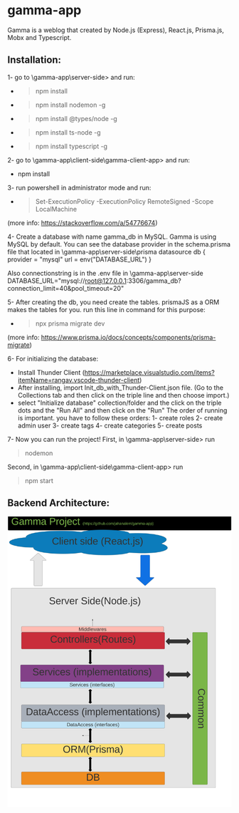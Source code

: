 # gamma-app

Gamma is a weblog that created by Node.js (Express), React.js, Prisma.js, Mobx and Typescript.

## Installation:

1- go to \gamma-app\server-side> and run:
   - > npm install
   - > npm install nodemon -g
   - > npm install @types/node -g
   - > npm install ts-node -g
   - > npm install typescript -g

2- go to \gamma-app\client-side\gamma-client-app> and run:
   - npm install

3- run powershell in administrator mode and run:
   - > Set-ExecutionPolicy -ExecutionPolicy RemoteSigned -Scope LocalMachine

   (more info: https://stackoverflow.com/a/54776674)

4- Create a database with name gamma_db in MySQL. Gamma is using MySQL by default.
   You can see the database provider in the schema.prisma file that located in \gamma-app\server-side\prisma
   datasource db {
     provider = "mysql"
     url      = env("DATABASE_URL")
   }
    
   Also connectionstring is in the .env file in \gamma-app\server-side\
   DATABASE_URL="mysql://root@127.0.0.1:3306/gamma_db?connection_limit=40&pool_timeout=20"

5- After creating the db, you need create the tables. prismaJS as a ORM makes the tables for you.
   run this line in command for this purpose:
   - > npx prisma migrate dev

   (more info: https://www.prisma.io/docs/concepts/components/prisma-migrate)

6- For initializing the database:
   - Install Thunder Client (https://marketplace.visualstudio.com/items?itemName=rangav.vscode-thunder-client)
   - After installing, import Init_db_with_Thunder-Client.json file. 
     (Go to the Collections tab and then click on the triple line and then choose import.)
   - select "Initialize database" collection/folder and the click on the triple dots and the "Run All" and then click on the "Run"
     The order of running is important. you have to follow these orders:
        1- create roles
        2- create admin user
        3- create tags
        4- create categories
        5- create posts

7- Now you can run the project!
   First, in \gamma-app\server-side> run
   > nodemon
   
   Second, in \gamma-app\client-side\gamma-client-app> run
   > npm start



## Backend Architecture:
![Backend Architecture](https://github.com/jahanalem/gamma-app/blob/master/Gamma-backend-architecture.jpg)
   


   

